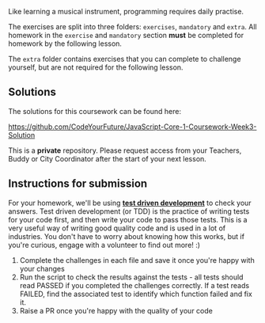 Like learning a musical instrument, programming requires daily practise.

The exercises are split into three folders: `exercises`, `mandatory` and `extra`. All homework in the `exercise` and `mandatory` section **must** be completed for homework by the following lesson. 

The `extra` folder contains exercises that you can complete to challenge yourself, but are not required for the following lesson.


## Solutions

The solutions for this coursework can be found here:

https://github.com/CodeYourFuture/JavaScript-Core-1-Coursework-Week3-Solution

This is a **private** repository. Please request access from your Teachers, Buddy or City Coordinator after the start of your next lesson.

## Instructions for submission

For your homework, we'll be using [**test driven development**](https://medium.com/@adityaalifnugraha/test-driven-development-tdd-in-a-nutshell-b9e05dfe8adb) to check your answers. Test driven development (or TDD) is the practice of writing tests for your code first, and then write your code to pass those tests. This is a very useful way of writing good quality code and is used in a lot of industries. You don't have to worry about knowing how this works, but if you're curious, engage with a volunteer to find out more! :)

1. Complete the challenges in each file and save it once you're happy with your changes
2. Run the script to check the results against the tests - all tests should read PASSED if you completed the challenges correctly. If a test reads FAILED, find the associated test to identify which function failed and fix it.
3. Raise a PR once you're happy with the quality of your code
